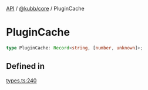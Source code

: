 [API](../../../packages.md) / [@kubb/core](../index.md) / PluginCache

# PluginCache

```ts
type PluginCache: Record<string, [number, unknown]>;
```

## Defined in

[types.ts:240](https://github.com/kubb-project/kubb/blob/41d5fcbd23d143293d72542efcb650e62fa3a210/packages/core/src/types.ts#L240)
